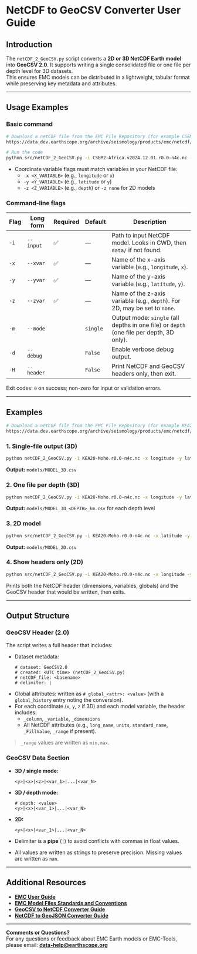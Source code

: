 # NetCDF to GeoCSV Converter User Guide

## Introduction

The `netCDF_2_GeoCSV.py` script converts a **2D or 3D NetCDF Earth model** into **GeoCSV 2.0**. It supports writing a single consolidated file or one file per depth level for 3D datasets.  
This ensures EMC models can be distributed in a lightweight, tabular format while preserving key metadata and attributes.  

---

## Usage Examples

### Basic command

```bash
# Download a netCDF file from the EMC File Repository (for example CSEM2-Africa.v2024.12.01.r0.0-n4c.nc)
https://data.dev.earthscope.org/archive/seismology/products/emc/netcdf/CSEM2-Africa.v2024.12.01.r0.0-n4c.nc

# Run the code
python src/netCDF_2_GeoCSV.py -i CSEM2-Africa.v2024.12.01.r0.0-n4c.nc -x longitude -y latitude -z depth
```

- Coordinate variable flags must match variables in your NetCDF file:
  - `-x <X_VARIABLE>` (e.g., `longitude` or `x`)  
  - `-y <Y_VARIABLE>` (e.g., `latitude` or `y`)  
  - `-z <Z_VARIABLE>` (e.g., `depth`) or `-z none` for 2D models  

### Command-line flags

| Flag | Long form | Required | Default | Description |
|------|-----------|----------|---------|-------------|
| `-i` | `--input` | ✅ | — | Path to input NetCDF model. Looks in CWD, then `data/` if not found. |
| `-x` | `--xvar` | ✅ | — | Name of the x-axis variable (e.g., `longitude`, `x`). |
| `-y` | `--yvar` | ✅ | — | Name of the y-axis variable (e.g., `latitude`, `y`). |
| `-z` | `--zvar` | ✅ | — | Name of the z-axis variable (e.g., `depth`). For 2D, may be set to `none`. |
| `-m` | `--mode` |  | `single` | Output mode: `single` (all depths in one file) or `depth` (one file per depth, 3D only). |
| `-d` | `--debug` |  | `False` | Enable verbose debug output. |
| `-H` | `--header` |  | `False` | Print NetCDF and GeoCSV headers only, then exit. |

Exit codes: `0` on success; non-zero for input or validation errors.  

---

## Examples

```bash
# Download a netCDF file from the EMC File Repository (for example KEA20-Moho.r0.0-n4c.nc)
https://data.dev.earthscope.org/archive/seismology/products/emc/netcdf/KEA20-Moho.r0.0-n4c.nc
```

### 1. Single-file output (3D)

```bash
python netCDF_2_GeoCSV.py -i KEA20-Moho.r0.0-n4c.nc -x longitude -y latitude -z depth -m single
```
**Output:** `models/MODEL_3D.csv`

### 2. One file per depth (3D)

```bash
python netCDF_2_GeoCSV.py -i KEA20-Moho.r0.0-n4c.nc -x longitude -y latitude -z depth -m depth
```
**Output:** `models/MODEL_3D_<DEPTH>_km.csv` for each depth level

### 3. 2D model

```bash
python src/netCDF_2_GeoCSV.py -i KEA20-Moho.r0.0-n4c.nc -x latitude -y longitude -m single
```
**Output:** `models/MODEL_2D.csv`

### 4. Show headers only (2D)

```bash
python src/netCDF_2_GeoCSV.py -i KEA20-Moho.r0.0-n4c.nc -x longitude -y latitude -H
```
Prints both the NetCDF header (dimensions, variables, globals) and the GeoCSV header that would be written, then exits.  

---

## Output Structure

### GeoCSV Header (2.0)

The script writes a full header that includes:  

- Dataset metadata:  
  ```text
  # dataset: GeoCSV2.0
  # created: <UTC time> (netCDF_2_GeoCSV.py)
  # netCDF_file: <basename>
  # delimiter: |
  ```  
- Global attributes: written as `# global_<attr>: <value>` (with a `global_history` entry noting the conversion).  
- For each coordinate (`x`, `y`, `z` if 3D) and each model variable, the header includes:  
  - `_column`, `_variable`, `_dimensions`  
  - All NetCDF attributes (e.g., `long_name`, `units`, `standard_name`, `_FillValue`, `_range` if present).  

> `_range` values are written as `min,max`.  

### GeoCSV Data Section

- **3D / single mode:**  
  ```
  <y>|<x>|<z>|<var_1>|...|<var_N>
  ```
- **3D / depth mode:**  
  ```
  # depth: <value>
  <y>|<x>|<var_1>|...|<var_N>
  ```
- **2D:**  
  ```
  <y>|<x>|<var_1>|...|<var_N>
  ```  

- Delimiter is a **pipe** (`|`) to avoid conflicts with commas in float values.  
- All values are written as strings to preserve precision. Missing values are written as `nan`.  

---

## Additional Resources

- [**EMC User Guide**](../index.md)  
- [**EMC Model Files Standards and Conventions**](../reference/emc-standards-conventions.md)  
- [**GeoCSV to NetCDF Converter Guide**](emc-geocsv-2-netcdf-user-guide.md)  
- [**NetCDF to GeoJSON Converter Guide**](emc-netcdf-2-geojson-user-guide.md)  

---

**Comments or Questions?**  
For any questions or feedback about EMC Earth models or EMC-Tools,  
please email: **[data-help@earthscope.org](mailto:data-help@earthscope.org)**  
